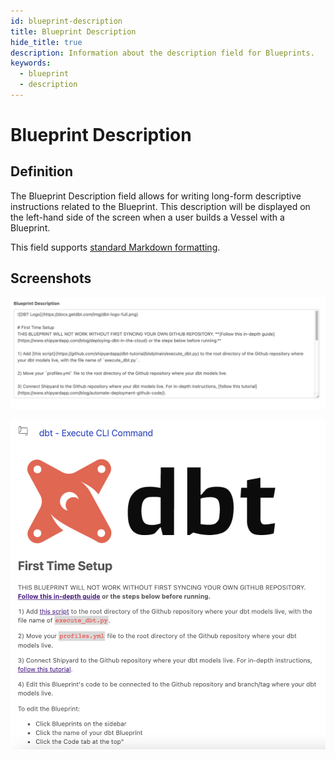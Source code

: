 ```yaml
---
id: blueprint-description
title: Blueprint Description
hide_title: true
description: Information about the description field for Blueprints.
keywords:
  - blueprint
  - description
---
```


# Blueprint Description

## Definition

The Blueprint Description field allows for writing long-form descriptive instructions related to the Blueprint. This description will be displayed on the left-hand side of the screen when a user builds a Vessel with a Blueprint.

This field supports [standard Markdown formatting](https://www.markdownguide.org/basic-syntax/).

## Screenshots

![](../../.gitbook/assets/image_93.png)

![](../../.gitbook/assets/markdown_description.png)
